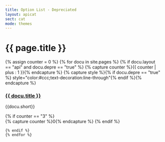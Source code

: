 ```yaml
---
title: Option List - Depreciated
layout: apicat
sect: cat
mode: themes
---
```


# {{ page.title }}

<div class="row">
	{% assign counter = 0 %}
	{% for docu in site.pages %}
	{% if docu.layout == "api" and docu.depre == "true" %}
	{% capture counter %}{{ counter | plus : 1 }}{% endcapture %}
	{% capture style %}{% if docu.depre == "true" %} style="color:#ccc;text-decoration:line-through"{% endif %}{% endcapture %}
	<div class="col-sm-4"><div class="panel panel-default">
		<div class="panel-heading">
			<h3 class="panel-title" {{style}}>
				<a href="{{site.basesite}}{{docu.url | remove_first: "/" }}">{{ docu.title }}</a>
			</h3>
		</div>
		<div class="panel-body">
			<p>{{docu.short}}</p>
		</div>
	</div></div>
	{% if counter == "3" %}
</div><div class="row">
	{% capture counter %}0{% endcapture %}
	{% endif %}

	{% endif %}
	{% endfor %}
</div>
